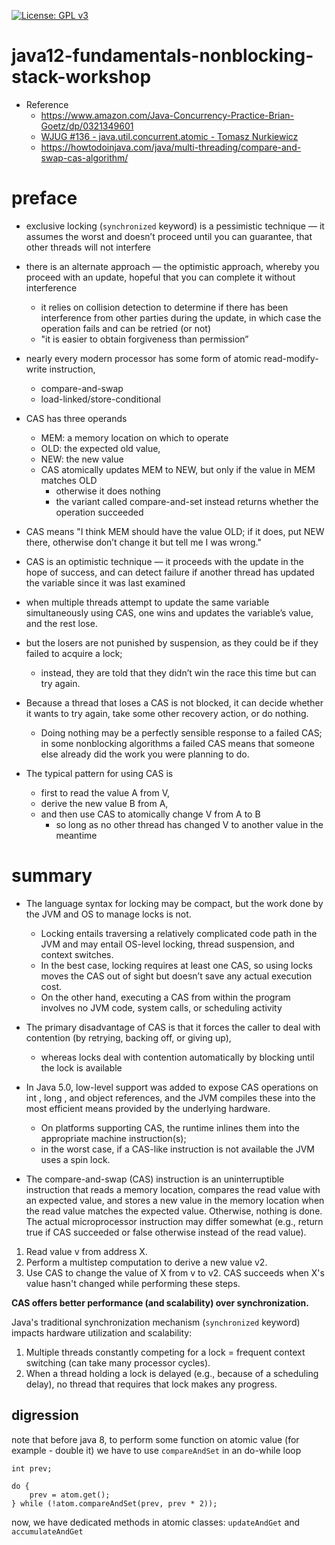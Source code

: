 [![License: GPL v3](https://img.shields.io/badge/License-GPLv3-blue.svg)](https://www.gnu.org/licenses/gpl-3.0)

# java12-fundamentals-nonblocking-stack-workshop

* Reference
    * https://www.amazon.com/Java-Concurrency-Practice-Brian-Goetz/dp/0321349601
    * [WJUG #136 - java.util.concurrent.atomic - Tomasz Nurkiewicz](https://www.youtube.com/watch?v=5qjFq0Pj5MU)
    * https://howtodoinjava.com/java/multi-threading/compare-and-swap-cas-algorithm/

# preface
* exclusive locking (`synchronized` keyword) is a pessimistic technique — it 
assumes the worst and doesn’t proceed until you can guarantee, that other
threads will not interfere
* there is an alternate approach — the optimistic approach, whereby you proceed 
with an update, hopeful that you can complete it without interference
    * it relies on collision detection to determine if there has been interference 
    from other parties during the update, in which case the operation fails and 
    can be retried (or not)
    * "it is easier to obtain forgiveness than permission”
* nearly every modern processor has some form of atomic read-modify-write instruction, 
    * compare-and-swap
    * load-linked/store-conditional
* CAS has three operands
    * MEM: a memory location on which to operate 
    * OLD: the expected old value, 
    * NEW: the new value 
    * CAS atomically updates MEM to NEW, but only if the value in MEM matches OLD
        * otherwise it does nothing
        * the variant called compare-and-set instead returns whether the operation
          succeeded
* CAS means "I think MEM should have the value OLD; if it does, put NEW
there, otherwise don’t change it but tell me I was wrong." 
* CAS is an optimistic technique — it proceeds with the update in the hope of 
success, and can detect failure if another thread has updated the variable since it 
was last examined

* when multiple threads attempt to update the same variable simultaneously
using CAS, one wins and updates the variable’s value, and the rest lose. 
* but the losers are not punished by suspension, as they could be if they failed to
acquire a lock; 
    * instead, they are told that they didn’t win the race this time but
can try again. 
* Because a thread that loses a CAS is not blocked, it can decide
whether it wants to try again, take some other recovery action, or do nothing.
    * Doing nothing may be a perfectly sensible response to a failed CAS; in some 
    nonblocking algorithms a failed CAS means that someone else already did the 
    work you were planning to do.

* The typical pattern for using CAS is 
    * first to read the value A from V, 
    * derive the new value B from A, 
    * and then use CAS to atomically change V from A to B 
        * so long as no other thread has changed V to another value in the meantime

# summary
* The language syntax for locking may be compact, but the work done by the
JVM and OS to manage locks is not. 
    * Locking entails traversing a relatively complicated code path in the 
    JVM and may entail OS-level locking, thread suspension, and context switches. 
    * In the best case, locking requires at least one CAS, so using locks moves the 
    CAS out of sight but doesn’t save any actual execution cost. 
    * On the other hand, executing a CAS from within the program involves no JVM code,
    system calls, or scheduling activity
* The primary disadvantage of CAS is that it forces the caller to
deal with contention (by retrying, backing off, or giving up), 
    * whereas locks deal with contention automatically by blocking until the lock is available
* In Java 5.0, low-level support was added to expose CAS operations on int , long ,
and object references, and the JVM compiles these into the most efficient means
provided by the underlying hardware. 
    * On platforms supporting CAS, the runtime inlines them into the appropriate machine 
    instruction(s); 
    * in the worst case, if a CAS-like instruction is not available the JVM uses a spin lock.

* The compare-and-swap (CAS) instruction is an uninterruptible instruction 
that reads a memory location, compares the read value with an expected 
value, and stores a new value in the memory location when the read value 
matches the expected value. Otherwise, nothing is done. The actual 
microprocessor instruction may differ somewhat (e.g., return true if 
CAS succeeded or false otherwise instead of the read value).

1. Read value v from address X.
1. Perform a multistep computation to derive a new value v2.
1. Use CAS to change the value of X from v to v2. CAS succeeds 
when X's value hasn't changed while performing these steps.

**CAS offers better performance (and scalability) over synchronization.**

Java's traditional synchronization mechanism (`synchronized` keyword) 
impacts hardware utilization and scalability:
1. Multiple threads constantly competing for a lock = 
frequent context switching (can take many processor cycles). 
1. When a thread holding a lock is delayed (e.g., because of a scheduling 
delay), no thread that requires that lock makes any progress.

## digression
note that before java 8, to perform some function on atomic value (for example - double it) 
we have to use `compareAndSet` in an do-while loop
```
int prev;

do {
    prev = atom.get();
} while (!atom.compareAndSet(prev, prev * 2));
```
now, we have dedicated methods in atomic classes: `updateAndGet` and `accumulateAndGet`
